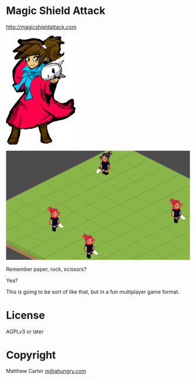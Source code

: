# Magic Shield Attack

http://magicshieldattack.com

![character](https://github.com/ahungry/magicshieldattack/blob/master/html/k-small.png)

![in-game](https://github.com/ahungry/magicshieldattack/blob/master/html/msa.png)

Remember paper, rock, scissors?

Yea?

This is going to be sort of like that, but in a fun multiplayer game format.

# License

AGPLv3 or later

# Copyright

Matthew Carter <m@ahungry.com>
